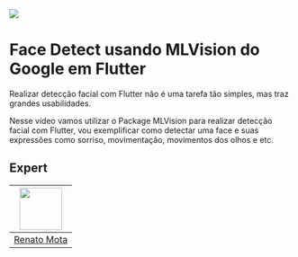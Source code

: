 <img src="https://storage.googleapis.com/golden-wind/experts-club/capa-github.svg" />

# Face Detect usando MLVision do Google em Flutter

Realizar detecção facial com Flutter não é uma tarefa tão simples, mas traz grandes usabilidades.


Nesse vídeo vamos utilizar o Package MLVision para realizar detecção facial com Flutter, vou exemplificar como detectar uma face e suas expressões como sorriso, movimentação, movimentos dos olhos e etc.

## Expert

| [<img src="https://avatars.githubusercontent.com/u/23418948?s=460&u=da2788c88f381c94c419ac3f615324bfdbea807e&v=4" width="75px;"/>](https://github.com/RenatoLucasMota) |
| :-: |
|[Renato Mota](https://github.com/RenatoLucasMota)|
